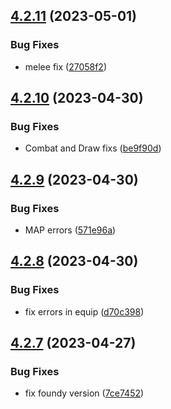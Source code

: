 ## [4.2.11](https://github.com/allnnde/pf2e-esp-translation/compare/v4.2.10...v4.2.11) (2023-05-01)


### Bug Fixes

* melee fix ([27058f2](https://github.com/allnnde/pf2e-esp-translation/commit/27058f2b3557261e41e1c09b5e8bbda866523922))



## [4.2.10](https://github.com/allnnde/pf2e-esp-translation/compare/v4.2.9...v4.2.10) (2023-04-30)


### Bug Fixes

* Combat and Draw fixs ([be9f90d](https://github.com/allnnde/pf2e-esp-translation/commit/be9f90d9bca84f9e6a3d52b94e86dc901a4b8c66))



## [4.2.9](https://github.com/allnnde/pf2e-esp-translation/compare/v4.2.8...v4.2.9) (2023-04-30)


### Bug Fixes

* MAP errors ([571e96a](https://github.com/allnnde/pf2e-esp-translation/commit/571e96add080362e0bd18785892c641569e04139))



## [4.2.8](https://github.com/allnnde/pf2e-esp-translation/compare/v4.2.7...v4.2.8) (2023-04-30)


### Bug Fixes

* fix errors in equip ([d70c398](https://github.com/allnnde/pf2e-esp-translation/commit/d70c398551bc774ae46bf53066e078b25affb162))



## [4.2.7](https://github.com/allnnde/pf2e-esp-translation/compare/v4.2.6...v4.2.7) (2023-04-27)


### Bug Fixes

* fix foundy version ([7ce7452](https://github.com/allnnde/pf2e-esp-translation/commit/7ce745263cb265a736fdddfa1d3d741079f63479))



